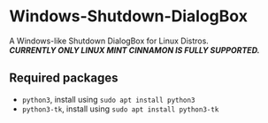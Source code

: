 # Windows-Shutdown-DialogBox
A Windows-like Shutdown DialogBox for Linux Distros.  
**_CURRENTLY ONLY LINUX MINT CINNAMON IS FULLY SUPPORTED._**

## Required packages
* ```python3```, install using ```sudo apt install python3```
* ```python3-tk```, install using ```sudo apt install python3-tk```
